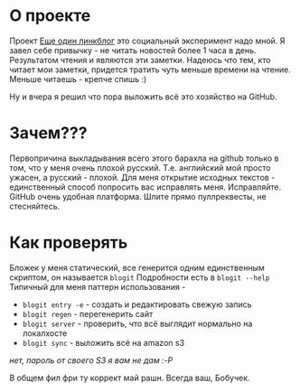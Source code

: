 О проекте
=========

Проект [Еще один линкблог](http://addmeto.cc/) это социальный эксперимент надо мной. Я завел себе привычку - не читать новостей более 1 часа в день. Результатом чтения и являются эти заметки. Надеюсь что тем, кто читает мои заметки, придется тратить чуть меньше времени на чтение. Меньше читаешь - крепче спишь :)

Ну и вчера я решил что пора выложить всё это хозяйство на GitHub.

Зачем???
========

Первопричина выкладывания всего этого барахла на github только в том, что у меня очень плохой русский.
Т.е. английский мой просто ужасен, а русский - плохой.
Для меня открытие исходных текстов - единственный способ попросить вас исправлять меня.
Исправляйте. GitHub очень удобная платформа. Шлите прямо пуллреквесты, не стесняйтесь.

Как проверять
=============

Бложек у меня статический, все генерится одним единственным скриптом, он называется `blogit`
Подробности есть в `blogit --help`
Типичный для меня паттерн использования -

* `blogit entry -e` - создать и редактировать свежую запись
* `blogit regen` - перегенерить сайт
* `blogit server` - проверить, что всё выглядит нормально на локалхосте
* `blogit sync` - выложить всё на amazon s3

*нет, пароль от своего S3 я вам не дам :-P*

В общем фил фри ту коррект май рашн.
Всегда ваш,
Бобучек.
